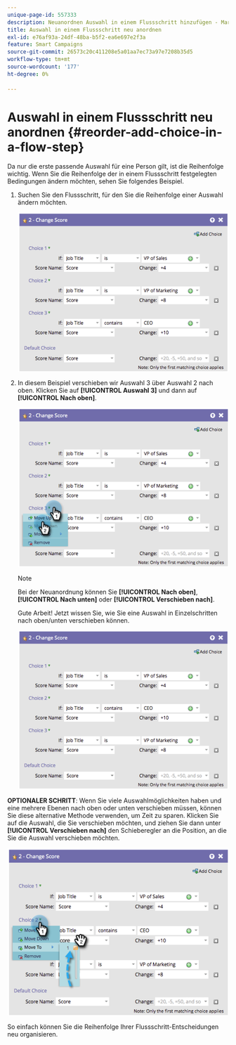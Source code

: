 ```yaml
---
unique-page-id: 557333
description: Neuanordnen Auswahl in einem Flussschritt hinzufügen - Marketo-Dokumente - Produktdokumentation
title: Auswahl in einem Flussschritt neu anordnen
exl-id: e76af93a-24df-48ba-b5f2-ea6e697e2f3a
feature: Smart Campaigns
source-git-commit: 26573c20c411208e5a01aa7ec73a97e7208b35d5
workflow-type: tm+mt
source-wordcount: '177'
ht-degree: 0%

---
```


# Auswahl in einem Flussschritt neu anordnen {#reorder-add-choice-in-a-flow-step}

Da nur die erste passende Auswahl für eine Person gilt, ist die Reihenfolge wichtig. Wenn Sie die Reihenfolge der in einem Flussschritt festgelegten Bedingungen ändern möchten, sehen Sie folgendes Beispiel.

1. Suchen Sie den Flussschritt, für den Sie die Reihenfolge einer Auswahl ändern möchten.

   ![](assets/reorder-add-choice-in-a-flow-step-1.png)

1. In diesem Beispiel verschieben wir Auswahl 3 über Auswahl 2 nach oben. Klicken Sie auf **[!UICONTROL Auswahl 3]** und dann auf **[!UICONTROL Nach oben]**.

   ![](assets/reorder-add-choice-in-a-flow-step-2.png)

   >[!NOTE]
   >
   >Bei der Neuanordnung können Sie **[!UICONTROL Nach oben]**, **[!UICONTROL Nach unten]** oder **[!UICONTROL Verschieben nach]**.

   Gute Arbeit! Jetzt wissen Sie, wie Sie eine Auswahl in Einzelschritten nach oben/unten verschieben können.

   ![](assets/reorder-add-choice-in-a-flow-step-3.png)

**OPTIONALER SCHRITT**: Wenn Sie viele Auswahlmöglichkeiten haben und eine mehrere Ebenen nach oben oder unten verschieben müssen, können Sie diese alternative Methode verwenden, um Zeit zu sparen. Klicken Sie auf die Auswahl, die Sie verschieben möchten, und ziehen Sie dann unter **[!UICONTROL Verschieben nach]** den Schieberegler an die Position, an die Sie die Auswahl verschieben möchten.

![](assets/reorder-add-choice-in-a-flow-step-4.png)

So einfach können Sie die Reihenfolge Ihrer Flussschritt-Entscheidungen neu organisieren.
